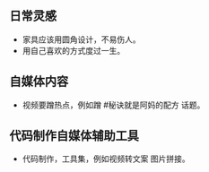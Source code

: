 ## 日常灵感
* 家具应该用圆角设计，不易伤人。
* 用自己喜欢的方式度过一生。

## 自媒体内容
* 视频要蹭热点，例如蹭 #秘诀就是阿妈的配方 话题。

## 代码制作自媒体辅助工具
* 代码制作，工具集，例如视频转文案 图片拼接。
